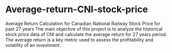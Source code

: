 # Average-return-CNI-stock-price
 Average Return Calculation for Canadian National Railway Stock Price for past 27 years
The main objective of this project is to analyze the historical stock price data of CNI and calculate the average return for 27 years period. The average return is a key metric used to assess the profitability and volatility of an investment.
